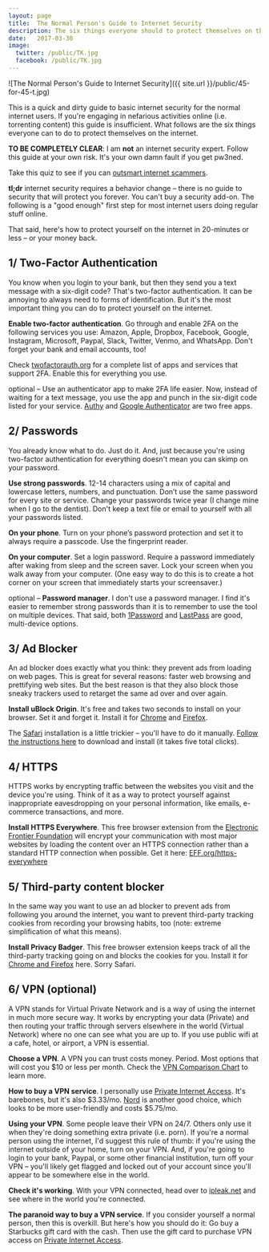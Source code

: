 ```yaml
---
layout: page
title:  The Normal Person's Guide to Internet Security
description: The six things everyone should to protect themselves on the internet. 
date:   2017-03-30
image:
  twitter: /public/TK.jpg
  facebook: /public/TK.jpg
---
```


![The Normal Person's Guide to Internet Security]({{ site.url }}/public/45-for-45-t.jpg)

This is a quick and dirty guide to basic internet security for the normal internet users. If you're engaging in nefarious activities online (i.e. torrenting content) this guide is insufficient. What follows are the six things everyone can to do to protect themselves on the internet.

**TO BE COMPLETELY CLEAR**: I am **not** an internet security expert. Follow this guide at your own risk. It's your own damn fault if you get pw3ned. 

Take this quiz to see if you can [outsmart internet scammers](https://www.opendns.com/phishing-quiz/). 

**tl;dr** internet security requires a behavior change – there is no guide to security that will protect you forever. You can't buy a security add-on. The following is a "good enough" first step for most internet users doing regular stuff online.

That said, here's how to protect yourself on the internet in 20-minutes or less – or your money back. 

## 1/ Two-Factor Authentication

You know when you login to your bank, but then they send you a text message with a six-digit code? That's two-factor authentication. It can be annoying to always need to forms of identification. But it's the most important thing you can do to protect yourself on the internet. 

**Enable two-factor authentication**. Go through and enable 2FA on the following services you use: Amazon, Apple, Dropbox, Facebook, Google, Instagram, Microsoft, Paypal, Slack, Twitter, Venmo, and WhatsApp. Don't forget your bank and email accounts, too!

Check [twofactorauth.org](https://twofactorauth.org/) for a complete list of apps and services that support 2FA. Enable this for everything you use.

optional – Use an authenticator app to make 2FA life easier. Now, instead of waiting for a text message, you use the app and punch in the six-digit code listed for your service. [Authy](https://www.authy.com/tutorials/) and [Google Authenticator](https://support.google.com/accounts/answer/1066447?hl=en) are two free apps. 

## 2/ Passwords

You already know what to do. Just do it. And, just because you're using two-factor authentication for everything doesn't mean you can skimp on your password. 

**Use strong passwords**. 12-14 characters using a mix of capital and lowercase letters, numbers, and punctuation. Don’t use the same password for every site or service. Change your passwords twice year (I change mine when I go to the dentist). Don't keep a text file or email to yourself with all your passwords listed.

**On your phone**. Turn on your phone’s password protection and set it to always require a passcode. Use the fingerprint reader.

**On your computer**. Set a login password. Require a password immediately after waking from sleep and the screen saver. Lock your screen when you walk away from your computer. (One easy way to do this is to create a hot corner on your screen that immediately starts your screensaver.)

optional – **Password manager**. I don't use a password manager. I find it's easier to remember strong passwords than it is to remember to use the tool on multiple devices.  That said, both [1Password](https://1password.com/) and [LastPass](https://www.lastpass.com/) are good, multi-device options.

## 3/ Ad Blocker

An ad blocker does exactly what you think: they prevent ads from loading on web pages. This is great for several reasons: faster web browsing and prettifying web sites. But the best reason is that they also block those sneaky trackers used to retarget the same ad over and over again.

**Install uBlock Origin**. It's free and takes two seconds to install on your browser. Set it and forget it. Install it for [Chrome](https://chrome.google.com/webstore/detail/ublock-origin/cjpalhdlnbpafiamejdnhcphjbkeiagm?hl=en) and [Firefox](https://addons.mozilla.org/en-US/firefox/addon/ublock-origin/). 

The [Safari](https://github.com/el1t/uBlock-Safari) installation is a little trickier – you'll have to do it manually. [Follow the instructions here](https://github.com/el1t/uBlock-Safari/tree/safari/dist#install) to download and install (it takes five total clicks).

## 4/ HTTPS

HTTPS works by encrypting traffic between the websites you visit and the device you're using. Think of it as a way to protect yourself against inappropriate eavesdropping on your personal information, like emails, e-commerce transactions, and more.

**Install HTTPS Everywhere**. This free browser extension from the [Electronic Frontier Foundation](https://www.eff.org/) will encrypt your communication with most major websites by loading the content over an HTTPS connection rather than a standard HTTP connection when possible. Get it here: [EFF.org/https-everywhere](https://www.eff.org/https-everywhere)

## 5/ Third-party content blocker

In the same way you want to use an ad blocker to prevent ads from following you around the internet, you want to prevent third-party tracking cookies from recording your browsing habits, too (note: extreme simplification of what this means). 

**Install Privacy Badger**. This free browser extension keeps track of all the third-party tracking going on and blocks the cookies for you. Install it for [Chrome and Firefox](https://www.eff.org/privacybadger) here. Sorry Safari.

## 6/ VPN (optional)

A VPN stands for Virtual Private Network and is a way of using the internet in much more secure way. It works by encrypting your data (Private) and then routing your traffic through servers elsewhere in the world (Virtual Network) where no one can see what you are up to. If you use public wifi at a cafe, hotel, or airport, a VPN is essential.

**Choose a VPN**. A VPN you can trust costs money. Period. Most options that will cost you $10 or less per month. Check the [VPN Comparison Chart](https://thatoneprivacysite.net/simple-vpn-comparison-chart/) to learn more. 

**How to buy a VPN service**. I personally use [Private Internet Access](https://www.privateinternetaccess.com/pages/buy-vpn/). It's barebones, but it's also $3.33/mo. [Nord](https://nordvpn.com/pricing/) is another good choice, which looks to be more user-friendly and costs $5.75/mo.

**Using your VPN**. Some people leave their VPN on 24/7. Others only use it when they're doing something extra private (i.e. porn). If you're a normal person using the internet, I'd suggest this rule of thumb: if you're using the internet outside of your home, turn on your VPN. And, if you're going to login to your bank, Paypal, or some other financial institution, turn off your VPN – you'll likely get flagged and locked out of your account since you'll appear to be somewhere else in the world.

**Check it's working**. With your VPN connected, head over to [ipleak.net](https://ipleak.net/) and see where in the world you're connected. 

**The paranoid way to buy a VPN service**. If you consider yourself a normal person, then this is overkill. But here's how you should do it: Go buy a Starbucks gift card with the cash. Then use the gift card to purchase VPN access on [Private Internet Access](https://www.privateinternetaccess.com).